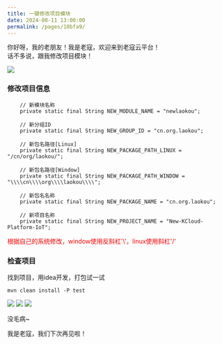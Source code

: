 ```yaml
---
title: 一键修改项目模块
date: 2024-08-11 13:00:00
permalink: /pages/10bfa9/
---
```


你好呀，我的老朋友！我是老寇，欢迎来到老寇云平台！  
话不多说，跟我修改项目模块！

<img src="/img/一键修改项目模块/img.png"/>

### 修改项目信息
```shell
	// 新模块名称
	private static final String NEW_MODULE_NAME = "newlaokou";

	// 新分组ID
	private static final String NEW_GROUP_ID = "cn.org.laokou";

	// 新包名路径[Linux]
	private static final String NEW_PACKAGE_PATH_LINUX = "/cn/org/laokou/";

	// 新包名路径[Window]
	private static final String NEW_PACKAGE_PATH_WINDOW = "\\\\cn\\\\org\\\\laokou\\\\";

	// 新包名名称
	private static final String NEW_PACKAGE_NAME = "cn.org.laokou";

	// 新项目名称
	private static final String NEW_PROJECT_NAME = "New-KCloud-Platform-IoT";
```

<font color="red">根据自己的系统修改，window使用反斜杠'\\'，linux使用斜杠'/'</font>

### 检查项目
找到项目，用idea开发，打包试一试
```shell
mvn clean install -P test
```
<img src="/img/一键修改项目模块/img_1.png"/>
<img src="/img/一键修改项目模块/img_2.png"/>
<img src="/img/一键修改项目模块/img_3.png"/>

没毛病~

我是老寇，我们下次再见啦！  